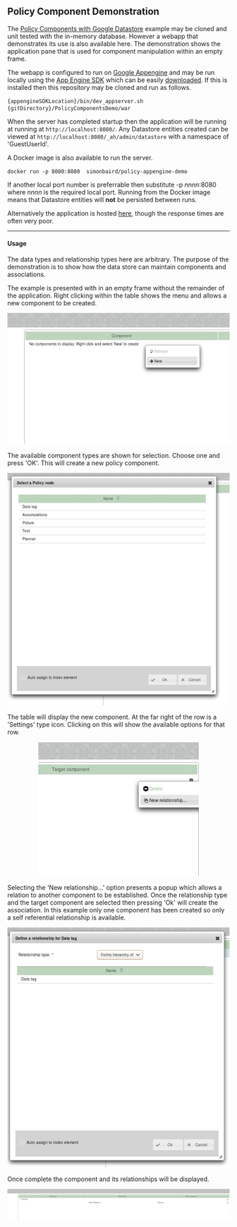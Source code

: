 ## Policy Component Demonstration

The [Policy Components with Google Datastore](PolicyComponentsForDataStore) example may be cloned and unit tested with the in-memory database. However a webapp that demonstrates its use is also available here. The demonstration shows the application pane that is used for component manipulation within an empty frame. 

The webapp is configured to run on [Google Appengine](https://cloud.google.com/appengine/) and may be run locally using the [App Engine SDK](https://cloud.google.com/appengine/docs/java/tools/devserver) which can be easily [downloaded](https://cloud.google.com/appengine/docs/java/download). If this is installed then this repository may be cloned and run as follows.

```
{appengineSDKLocation}/bin/dev_appserver.sh {gitDirectory}/PolicyComponentsDemo/war

```

When the server has completed startup then the application will be running at running at `http://localhost:8080/`. Any Datastore entities created can be viewed at `http://localhost:8080/_ah/admin/datastore` with a namespace of 'GuestUserId'.

A Docker image is also available to run the server.

```
docker run -p 8080:8080  simonbaird/policy-appengine-demo

```
If another local port number is preferrable then substitute -p *nnnn*:8080 where *nnnn* is the required local port. Running from the Docker image means that Datastore entities will **not** be persisted between runs.

Alternatively the application is hosted [here](https://quick-composite-90109.appspot.com), though the response times are often very poor.
___

#### Usage 

The data types and relationship types here are arbitrary. The purpose of the demonstration is to show how the data store can maintain components and associations.

The example is presented with in an empty frame without the remainder of the application. Right clicking within the table shows the menu and allows a new component to be created.

 <p align="center">
<img src="https://github.com/srbaird/PolicyComponentsDemo/blob/master/images/Right click.jpg" alt="Right click menu"  >

The available component types are shown for selection. Choose one and press 'OK'. This will create a new policy component.

 <p align="center">
<img src="https://github.com/srbaird/PolicyComponentsDemo/blob/master/images/Create menu.jpg" alt="Create component popup"  >

The table will display the new component. At the far right of the row is a 'Settings' type icon. Clicking on this will show the available options for that row. 

 <p align="center">
<img src="https://github.com/srbaird/PolicyComponentsDemo/blob/master/images/Options menu.jpg" alt="Create new relationhip menu"  >

Selecting the 'New relationship...' option presents a popup which allows a relation to another component to be established. Once the relationship type and the target component are selected then pressing 'Ok' will create the association. In this example only one component has been created so only a self referential relationship is available. 

 <p align="center">
<img src="https://github.com/srbaird/PolicyComponentsDemo/blob/master/images/Relationship popup.jpg" alt="Create new relationhip popup"  >

Once complete the component and its relationships will be displayed.

 <p align="center">
<img src="https://github.com/srbaird/PolicyComponentsDemo/blob/master/images/New%20Relationship.jpg" alt="Relationship structure"  >



